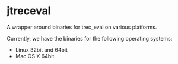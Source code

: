 # jtreceval

A wrapper around binaries for trec_eval on various platforms.

Currently, we have the binaries for the following operating systems:
 * Linux 32bit and 64bit
 * Mac OS X 64bit

